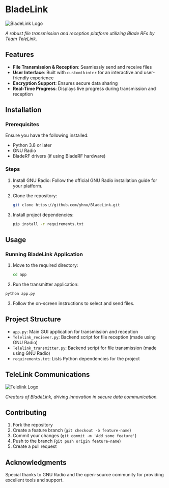 # BladeLink

![BladeLink Logo](https://github.com/yhnx/BladeLink/blob/main/app/transmitter/src/bladeLINK%20(1).png)

*A robust file transmission and reception platform utilizing Blade RFs by Team TeleLink.*

## Features

- **File Transmission & Reception**: Seamlessly send and receive files
- **User Interface**: Built with `customtkinter` for an interactive and user-friendly experience
- **Encryption Support**: Ensures secure data sharing
- **Real-Time Progress**: Displays live progress during transmission and reception

## Installation

### Prerequisites

Ensure you have the following installed:

- Python 3.8 or later
- GNU Radio
- BladeRF drivers (if using BladeRF hardware)

### Steps

1. Install GNU Radio: Follow the official GNU Radio installation guide for your platform.
   
2. Clone the repository:
   ```bash
   git clone https://github.com/yhnx/BladeLink.git
   ``` 

4. Install project dependencies:
   ```bash
   pip install -r requirements.txt
   ```

## Usage

### Running BladeLink Application

1. Move to the required directory:
   ```bash
   cd app
   ``` 

2.   Run the transmitter application:
   ```bash
   python app.py
   ```

3. Follow the on-screen instructions to select and send files.



## Project Structure

- `app.py`: Main GUI application for transmission and reception
- `Telelink_reciever.py`: Backend script for file reception (made using GNU Radio)
-  `Telelink_transmitter.py`: Backend script for file transmission (made using GNU Radio)
- `requirements.txt`: Lists Python dependencies for the project

## TeleLink Communications

![Telelink Logo](https://github.com/yhnx/BladeLink/blob/main/app/transmitter/src/telelink.png)

*Creators of BladeLink, driving innovation in secure data communication.*

## Contributing

1. Fork the repository
2. Create a feature branch (`git checkout -b feature-name`)
3. Commit your changes (`git commit -m 'Add some feature'`)
4. Push to the branch (`git push origin feature-name`)
5. Create a pull request


## Acknowledgments

Special thanks to GNU Radio and the open-source community for providing excellent tools and support.
